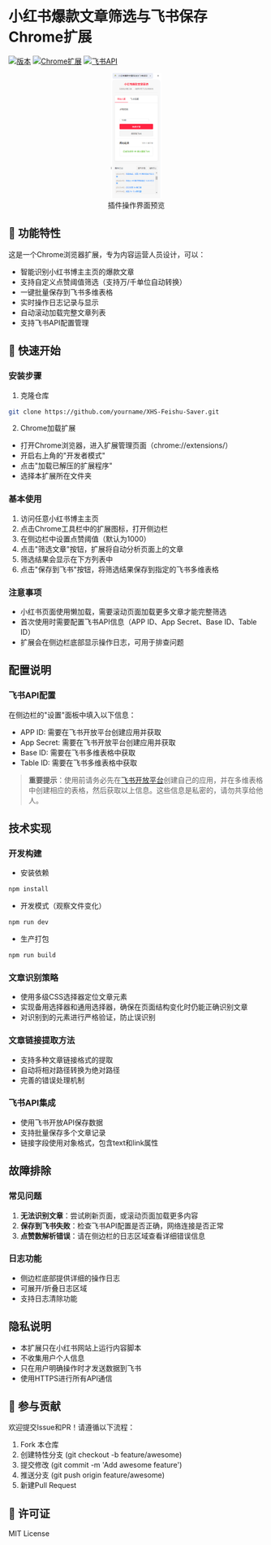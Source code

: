 # 小红书爆款文章筛选与飞书保存 Chrome扩展 

[![版本](https://img.shields.io/badge/版本-1.0.0-orange)](https://github.com/yourname/XHS-Feishu-Saver/releases)
[![Chrome扩展](https://img.shields.io/badge/Chrome_Extension-v3-brightgreen)](https://developer.chrome.com/docs/extensions/mv3/)
[![飞书API](https://img.shields.io/badge/飞书API-v3-blue)](https://open.feishu.cn/)

<p align="center">
  <img src="界面截图.png" alt="插件界面截图" width="20%">
  <br>插件操作界面预览
</p>

## 🌟 功能特性
这是一个Chrome浏览器扩展，专为内容运营人员设计，可以：
- 智能识别小红书博主主页的爆款文章
- 支持自定义点赞阈值筛选（支持万/千单位自动转换）
- 一键批量保存到飞书多维表格
- 实时操作日志记录与显示
- 自动滚动加载完整文章列表
- 支持飞书API配置管理

## 🚀 快速开始
### 安装步骤
1. 克隆仓库
```bash
git clone https://github.com/yourname/XHS-Feishu-Saver.git
```
2. Chrome加载扩展
- 打开Chrome浏览器，进入扩展管理页面（chrome://extensions/）
- 开启右上角的"开发者模式"
- 点击"加载已解压的扩展程序"
- 选择本扩展所在文件夹

### 基本使用
1. 访问任意小红书博主主页
2. 点击Chrome工具栏中的扩展图标，打开侧边栏
3. 在侧边栏中设置点赞阈值（默认为1000）
4. 点击"筛选文章"按钮，扩展将自动分析页面上的文章
5. 筛选结果会显示在下方列表中
6. 点击"保存到飞书"按钮，将筛选结果保存到指定的飞书多维表格

### 注意事项
- 小红书页面使用懒加载，需要滚动页面加载更多文章才能完整筛选
- 首次使用时需要配置飞书API信息（APP ID、App Secret、Base ID、Table ID）
- 扩展会在侧边栏底部显示操作日志，可用于排查问题

## 配置说明

### 飞书API配置
在侧边栏的"设置"面板中填入以下信息：
- APP ID: 需要在飞书开放平台创建应用并获取
- App Secret: 需要在飞书开放平台创建应用并获取
- Base ID: 需要在飞书多维表格中获取
- Table ID: 需要在飞书多维表格中获取

> **重要提示**：使用前请务必先在[飞书开放平台](https://open.feishu.cn/)创建自己的应用，并在多维表格中创建相应的表格，然后获取以上信息。这些信息是私密的，请勿共享给他人。


## 技术实现

### 开发构建
- 安装依赖
```bash
npm install
```

- 开发模式（观察文件变化）
```bash
npm run dev
```

- 生产打包
```bash
npm run build
```

### 文章识别策略
- 使用多级CSS选择器定位文章元素
- 实现备用选择器和通用选择器，确保在页面结构变化时仍能正确识别文章
- 对识别到的元素进行严格验证，防止误识别

### 文章链接提取方法
- 支持多种文章链接格式的提取
- 自动将相对路径转换为绝对路径
- 完善的错误处理机制

### 飞书API集成
- 使用飞书开放API保存数据
- 支持批量保存多个文章记录
- 链接字段使用对象格式，包含text和link属性

## 故障排除

### 常见问题
1. **无法识别文章**：尝试刷新页面，或滚动页面加载更多内容
2. **保存到飞书失败**：检查飞书API配置是否正确，网络连接是否正常
3. **点赞数解析错误**：请在侧边栏的日志区域查看详细错误信息

### 日志功能
- 侧边栏底部提供详细的操作日志
- 可展开/折叠日志区域
- 支持日志清除功能

## 隐私说明
- 本扩展只在小红书网站上运行内容脚本
- 不收集用户个人信息
- 只在用户明确操作时才发送数据到飞书
- 使用HTTPS进行所有API通信

## 🤝 参与贡献
欢迎提交Issue和PR！请遵循以下流程：
1. Fork 本仓库
2. 创建特性分支 (git checkout -b feature/awesome)
3. 提交修改 (git commit -m 'Add awesome feature')
4. 推送分支 (git push origin feature/awesome)
5. 新建Pull Request

## 📄 许可证
MIT License
